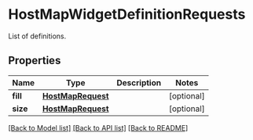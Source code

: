 # HostMapWidgetDefinitionRequests

List of definitions.
## Properties
Name | Type | Description | Notes
------------ | ------------- | ------------- | -------------
**fill** | [**HostMapRequest**](HostMapRequest.md) |  | [optional] 
**size** | [**HostMapRequest**](HostMapRequest.md) |  | [optional] 

[[Back to Model list]](README.md#documentation-for-models) [[Back to API list]](README.md#documentation-for-api-endpoints) [[Back to README]](README.md)


